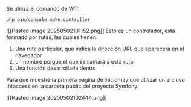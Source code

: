 Se utiliza el comando de WT: 

`php bin/console make:controller`

![[Pasted image 20250502101152.png]]
Esto es un controlador, esta formado por rutas, las cuales tienen:

1. Una ruta particular, que indica la dirección URL que aparecerá en el navegador
2. un nombre porque el que se llamará a esta ruta
3. Una función desarrollada dentro

Para que muestre la primera página de inicio hay que utilizar un archivo .htaccess en la carpeta public del proyecto Symfony.

![[Pasted image 20250502102444.png]]
